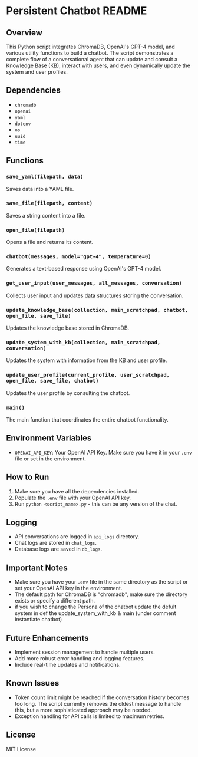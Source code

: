 # Persistent Chatbot README

## Overview

This Python script integrates ChromaDB, OpenAI's GPT-4 model, and various utility functions to build a chatbot. The script demonstrates a complete flow of a conversational agent that can update and consult a Knowledge Base (KB), interact with users, and even dynamically update the system and user profiles. 

## Dependencies

- `chromadb`
- `openai`
- `yaml`
- `dotenv`
- `os`
- `uuid`
- `time`

## Functions

### `save_yaml(filepath, data)`

Saves data into a YAML file.

### `save_file(filepath, content)`

Saves a string content into a file.

### `open_file(filepath)`

Opens a file and returns its content.

### `chatbot(messages, model="gpt-4", temperature=0)`

Generates a text-based response using OpenAI's GPT-4 model.

### `get_user_input(user_messages, all_messages, conversation)`

Collects user input and updates data structures storing the conversation.

### `update_knowledge_base(collection, main_scratchpad, chatbot, open_file, save_file)`

Updates the knowledge base stored in ChromaDB.

### `update_system_with_kb(collection, main_scratchpad, conversation)`

Updates the system with information from the KB and user profile.

### `update_user_profile(current_profile, user_scratchpad, open_file, save_file, chatbot)`

Updates the user profile by consulting the chatbot.

### `main()`

The main function that coordinates the entire chatbot functionality.

## Environment Variables

- `OPENAI_API_KEY`: Your OpenAI API Key. Make sure you have it in your `.env` file or set in the environment.

## How to Run

1. Make sure you have all the dependencies installed.
2. Populate the `.env` file with your OpenAI API key.
3. Run `python <script_name>.py` - this can be any version of the chat. 

## Logging

- API conversations are logged in `api_logs` directory.
- Chat logs are stored in `chat_logs`.
- Database logs are saved in `db_logs`.

## Important Notes

- Make sure you have your `.env` file in the same directory as the script or set your OpenAI API key in the environment.
- The default path for ChromaDB is "chromadb", make sure the directory exists or specify a different path.
- if you wish to change the Persona of the chatbot update the defult system in def the update_system_with_kb & main (under comment instantiate chatbot) 

## Future Enhancements

- Implement session management to handle multiple users.
- Add more robust error handling and logging features.
- Include real-time updates and notifications. 

## Known Issues

- Token count limit might be reached if the conversation history becomes too long. The script currently removes the oldest message to handle this, but a more sophisticated approach may be needed.
- Exception handling for API calls is limited to maximum retries.

## License

MIT License
